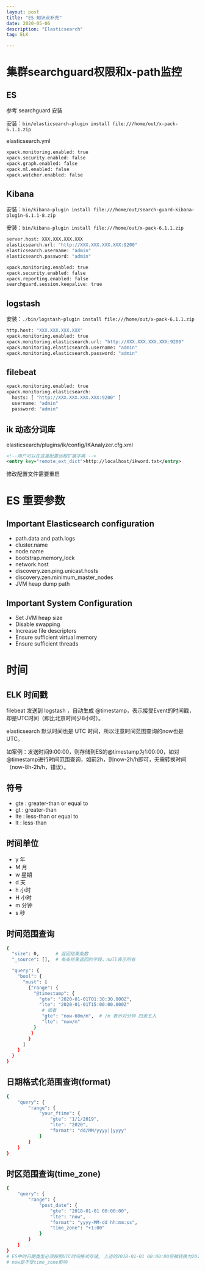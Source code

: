 ```yaml
---
layout: post
title: "ES 知识点补充"
date: 2020-05-06
description: "Elasticsearch"
tag: ELK

---
```


# 集群searchguard权限和x-path监控

## ES

参考 searchguard 安装 

安装：`bin/elasticsearch-plugin install file:///home/out/x-pack-6.1.1.zip`

elasticsearch.yml

```sh
xpack.monitoring.enabled: true
xpack.security.enabled: false   
xpack.graph.enabled: false
xpack.ml.enabled: false
xpack.watcher.enabled: false
```

## Kibana

安装：`bin/kibana-plugin install file:///home/out/search-guard-kibana-plugin-6.1.1-8.zip`

安装：`bin/kibana-plugin install file:///home/out/x-pack-6.1.1.zip`

```sh
server.host: XXX.XXX.XXX.XXX
elasticsearch.url: "http://XXX.XXX.XXX.XXX:9200"
elasticsearch.username: "admin"
elasticsearch.password: "admin"

xpack.monitoring.enabled: true
xpack.security.enabled: false 
xpack.reporting.enabled: false 
searchguard.session.keepalive: true
```



## logstash

安装：`./bin/logstash-plugin install file:///home/out/x-pack-6.1.1.zip`

```sh
http.host: "XXX.XXX.XXX.XXX"
xpack.monitoring.enabled: true  
xpack.monitoring.elasticsearch.url: "http://XXX.XXX.XXX.XXX:9200"
xpack.monitoring.elasticsearch.username: "admin" 
xpack.monitoring.elasticsearch.password: "admin"
```


## filebeat

```sh
xpack.monitoring.enabled: true
xpack.monitoring.elasticsearch:
  hosts: [ "http://XXX.XXX.XXX.XXX:9200" ]
  username: "admin"
  password: "admin"
```

## ik 动态分词库

elasticsearch/plugins/ik/config/IKAnalyzer.cfg.xml

```xml
<!--用户可以在这里配置远程扩展字典 -->
<entry key="remote_ext_dict">http://localhost/ikword.txt</entry>
```

修改配置文件需要重启



# ES 重要参数

## Important Elasticsearch configuration

- path.data and path.logs
- cluster.name
- node.name
- bootstrap.memory_lock
- network.host
- discovery.zen.ping.unicast.hosts
- discovery.zen.minimum_master_nodes
- JVM heap dump path

## Important System Configuration

- Set JVM heap size
- Disable swapping
- Increase file descriptors
- Ensure sufficient virtual memory
- Ensure sufficient threads



# 时间

## ELK 时间戳

filebeat 发送到 logstash ，自动生成 @timestamp，表示接受Event的时间戳，却是UTC时间（即比北京时间少8小时）。

elasticsearch 默认时间也是 UTC 时间，所以注意时间范围查询的now也是UTC。

如案例：发送时间9:00:00，则存储到ES的@timestamp为1:00:00，如对@timestamp进行时间范围查询，如前2h，则now-2h/h即可，无需转换时间（now-8h-2h/h，错误）。


## 符号

- gte : greater-than or equal to
- gt  : greater-than
- lte : less-than or equal to
- lt  : less-than


## 时间单位

- y   年   
- M   月
- w   星期  
- d   天
- h   小时  
- H   小时
- m   分钟  
- s   秒


## 时间范围查询

```sh
{
  "size": 0,      # 返回结果条数
  "_source": [],  # 每条结果返回的字段，null表示所有

  "query": {
    "bool": {
      "must": [
        {"range": {
          "@timestamp": {
            "gte": "2020-01-01T01:30:30.000Z",
            "lte": "2020-01-01T15:00:00.000Z"
             # 或者
             "gte": "now-60m/m",  # /m 表示对分钟 四舍五入
             "lte": "now/m"
          }
         }
        }
      ]
    }
  }
}
```

## 日期格式化范围查询(format)

```sh
{
    "query": {
        "range": {
            "your_ftime": {
                "gte": "1/1/2019",
                "lte": "2020",
                "format": "dd/MM/yyyy||yyyy"
            }
        }
    }
}
```

## 时区范围查询(time_zone)

```sh
{
    "query": {
        "range": {
            "post_date": {
                "gte": "2018-01-01 00:00:00",
                "lte": "now",
                "format": "yyyy-MM-dd hh:mm:ss",
                "time_zone": "+1:00"
            }
        }
    }
}
# ES中的日期类型必须按照UTC时间格式存储, 上述的2018-01-01 00:00:00将被转换为2017-12-31T23:00:00 UTC
# now是不受time_zone影响
```









